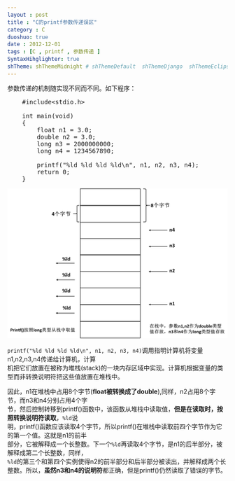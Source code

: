 ```yaml
---
layout : post
title : "C的printf参数传递误区"
category : C
duoshuo: true
date : 2012-12-01
tags : [C , printf , 参数传递 ]
SyntaxHihglighter: true
shTheme: shThemeMidnight # shThemeDefault  shThemeDjango  shThemeEclipse  shThemeEmacs  shThemeFadeToGrey  shThemeMidnight  shThemeRDark
---
```


参数传递的机制随实现不同而不同。如下程序：

<pre class="brush: c; ">
	#include&lt;stdio.h&gt;

	int main(void)
	{
		float n1 = 3.0;
		double n2 = 3.0;
		long n3 = 2000000000;
		long n4 = 1234567890;
	
		printf("%ld %ld %ld %ld\n", n1, n2, n3, n4);
		return 0;
	}
</pre>

<!-- more -->

![参数传递](/res/img/blog/2014/12/01/trans_param.png)

```printf("%ld %ld %ld %ld\n", n1, n2, n3, n4)```调用指明计算机将变量n1,n2,n3,n4传递给计算机，计算  
机把它们放置在被称为堆栈(stack)的一块内存区域中实现。计算机根据变量的类型而非转换说明符把这些值放置在堆栈中。

因此，n1在堆栈中占用8个字节(**float被转换成了double**),同样，n2占用8个字节，而n3和n4分别占用4个字  
节，然后控制转移到printf()函数中，该函数从堆栈中读取值，**但是在读取时，按照转换说明符读取**，```%ld```说  
明，printf()函数应该读取4个字节，所以printf()在堆栈中读取前四个字节作为它的第一个值。这就是n1的前半  
部分，它被解释成一个长整数。下一个```%ld```再读取4个字节，是n1的后半部分，被解释成第二个长整数，同样，  
```%ld```的第三个和第四个实例使得n2的前半部分和后半部分被读出，并解释成两个长整数。所以，**虽然n3和n4的说明符**都正确，但是printf()仍然读取了错误的字节。





